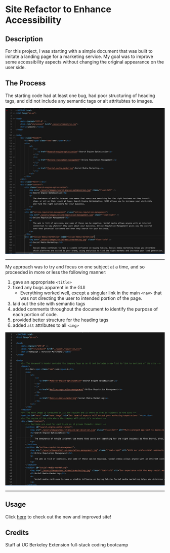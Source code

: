 # Site Refactor to Enhance Accessibility


## Description

For this project, I was starting with a simple document that was built to imitate a
landing page for a marketing service. My goal was to improve some accessibility aspects
without changing the original appearance on the user side. 


## The Process

The starting code had at least one bug, had poor structuring of heading tags, and did not
include any semantic tags or alt attritubtes to images. 


![code snippet - before snapshot](./assets/images/before-snapshot.jpg)


---


My approach was to try and focus on one subject at a time, and so proceeded in more or less the following manner:
1. gave an appropriate `<title>` 
2. fixed any bugs apparent in the GUI
    - Everything worked well, except a singular link in the main `<nav>` that was not directing the user to intended portion of the page.
3. laid out the site with semantic tags
3. added comments throughout the document to identify the purpose of each portion of code. 
4. provided better structure for the heading tags 
5. added `alt` attributes to all `<img>`


![code snippet - after snapshot](./assets/images/after-snapshot.jpg)


---


## Usage

Click <a href="https://jkwalsh127.github.io/site-refactor/">here</a> to check out the new and improved site!


## Credits

Staff at UC Berkeley Extension full-stack coding bootcamp